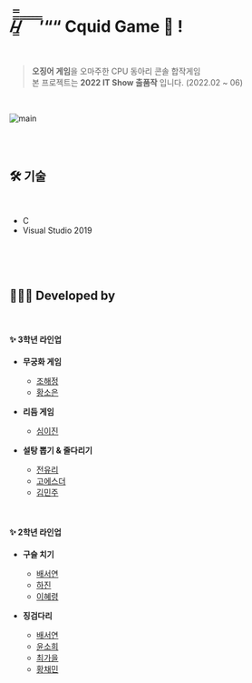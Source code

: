 # /̵͇̿̿/̿ ̿ ̿ ̿ ̿’““  Cquid Game 🦑 !
<br/>

> **오징어 게임**을 오마주한 CPU 동아리 콘솔 합작게임 <br>
> 본 프로젝트는 **2022 IT Show 출품작** 입니다.  (2022.02 ~ 06)

<br/>

![main](https://user-images.githubusercontent.com/72568433/173991082-8257b572-1d30-4e8f-9b03-f4e262f330cf.png)

<br><br>

## 🛠️ 기술

<br/>

- C
- Visual Studio 2019

<br><br><br>

## 👩🏻‍💻 Developed by

<br>

#### ✨ 3학년 라인업 

- **무궁화 게임** 
  - [조해정](https://github.com/haezzang)
  - [황소은](https://github.com/SooooMm)
  
- **리듬 게임**
  - [심이진](https://github.com/0pyaq0)

- **설탕 뽑기 & 줄다리기**
  - [전유리](https://github.com/iruyj)
  - [고에스더](https://github.com/koesther0528)
  - [김민주](https://github.com/kim-min-ju449)
  
<br>

#### ✨ 2학년 라인업

- **구슬 치기**
  - [배서연](https://github.com/seoyeon-double-7)
  - [하진](https://github.com/hajin2005)
  - [이혜령](https://github.com/leehyeryeong)
  
- **징검다리**
  - [배서연](https://github.com/seoyeon-double-7)
  - [윤소희](https://github.com/sh5124y)
  - [최가을](https://github.com/Gaeul-github)
  - [황채민](https://github.com/ch0515)
